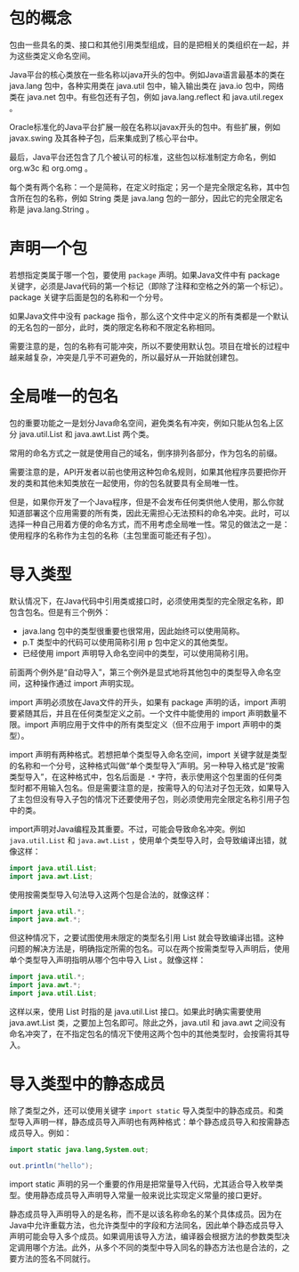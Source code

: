 # 包的概念

包由一些具名的类、接口和其他引用类型组成，目的是把相关的类组织在一起，并为这些类定义命名空间。

Java平台的核心类放在一些名称以java开头的包中。例如Java语言最基本的类在 java.lang 包中，各种实用类在 java.util 包中，输入输出类在 java.io 包中，网络类在 java.net 包中。有些包还有子包，例如 java.lang.reflect 和 java.util.regex 。

Oracle标准化的Java平台扩展一般在名称以javax开头的包中。有些扩展，例如 javax.swing 及其各种子包，后来集成到了核心平台中。

最后，Java平台还包含了几个被认可的标准，这些包以标准制定方命名，例如 org.w3c 和 org.omg 。

每个类有两个名称：一个是简称，在定义时指定；另一个是完全限定名称，其中包含所在包的名称，例如 String 类是 java.lang 包的一部分，因此它的完全限定名称是 java.lang.String 。

# 声明一个包

若想指定类属于哪一个包，要使用 `package` 声明。如果Java文件中有 package 关键字，必须是Java代码的第一个标记（即除了注释和空格之外的第一个标记）。package 关键字后面是包的名称和一个分号。

如果Java文件中没有 package 指令，那么这个文件中定义的所有类都是一个默认的无名包的一部分，此时，类的限定名称和不限定名称相同。

需要注意的是，包的名称有可能冲突，所以不要使用默认包。项目在增长的过程中越来越复杂，冲突是几乎不可避免的，所以最好从一开始就创建包。

# 全局唯一的包名

包的重要功能之一是划分Java命名空间，避免类名有冲突，例如只能从包名上区分 java.util.List 和 java.awt.List 两个类。

常用的命名方式之一就是使用自己的域名，倒序排列各部分，作为包名的前缀。

需要注意的是，API开发者以前也使用这种包命名规则，如果其他程序员要把你开发的类和其他未知类放在一起使用，你的包名就要具有全局唯一性。

但是，如果你开发了一个Java程序，但是不会发布任何类供他人使用，那么你就知道部署这个应用需要的所有类，因此无需担心无法预料的命名冲突。此时，可以选择一种自己用着方便的命名方式，而不用考虑全局唯一性。常见的做法之一是：使用程序的名称作为主包的名称（主包里面可能还有子包）。

# 导入类型

默认情况下，在Java代码中引用类或接口时，必须使用类型的完全限定名称，即包含包名。但是有三个例外：
+ java.lang 包中的类型很重要也很常用，因此始终可以使用简称。
+ p.T 类型中的代码可以使用简称引用 p 包中定义的其他类型。
+ 已经使用 import 声明导入命名空间中的类型，可以使用简称引用。

前面两个例外是“自动导入”，第三个例外是显式地将其他包中的类型导入命名空间，这种操作通过 import 声明实现。

import 声明必须放在Java文件的开头，如果有 package 声明的话，import 声明要紧随其后，并且在任何类型定义之前。一个文件中能使用的 import 声明数量不限。import 声明应用于文件中的所有类型定义（但不应用于 import 声明中的类型）。

import 声明有两种格式。若想把单个类型导入命名空间，import 关键字就是类型的名称和一个分号，这种格式叫做“单个类型导入”声明。另一种导入格式是“按需类型导入”，在这种格式中，包名后面是 `.*` 字符，表示使用这个包里面的任何类型时都不用输入包名。但是需要注意的是，按需导入的句法对子包无效，如果导入了主包但没有导入子包的情况下还要使用子包，则必须使用完全限定名称引用子包中的类。

import声明对Java编程及其重要。不过，可能会导致命名冲突。例如 `java.util.List` 和 `java.awt.List` ，使用单个类型导入时，会导致编译出错，就像这样：

```java
import java.util.List;
import java.awt.List;
```

使用按需类型导入句法导入这两个包是合法的，就像这样：

```java
import java.util.*;
import java.awt.*;
```

但这种情况下，之要试图使用未限定的类型名引用 List 就会导致编译出错。这种问题的解决方法是，明确指定所需的包名。可以在两个按需类型导入声明后，使用单个类型导入声明指明从哪个包中导入 List 。就像这样：

```java
import java.util.*;
import java.awt.*;
import java.util.List;
```

这样以来，使用 List 时指的是 java.util.List 接口。如果此时确实需要使用 java.awt.List 类，之要加上包名即可。除此之外，java.util 和 java.awt 之间没有命名冲突了，在不指定包名的情况下使用这两个包中的其他类型时，会按需将其导入。

# 导入类型中的静态成员

除了类型之外，还可以使用关键字 `import static` 导入类型中的静态成员。和类型导入声明一样，静态成员导入声明也有两种格式：单个静态成员导入和按需静态成员导入。例如：

```java
import static java.lang,System.out;

out.println("hello");
```

import static 声明的另一个重要的作用是把常量导入代码，尤其适合导入枚举类型。使用静态成员导入声明导入常量一般来说比实现定义常量的接口更好。

静态成员导入声明导入的是名称，而不是以该名称命名的某个具体成员。因为在Java中允许重载方法，也允许类型中的字段和方法同名，因此单个静态成员导入声明可能会导入多个成员。如果调用该导入方法，编译器会根据方法的参数类型决定调用哪个方法。此外，从多个不同的类型中导入同名的静态方法也是合法的，之要方法的签名不同就行。
